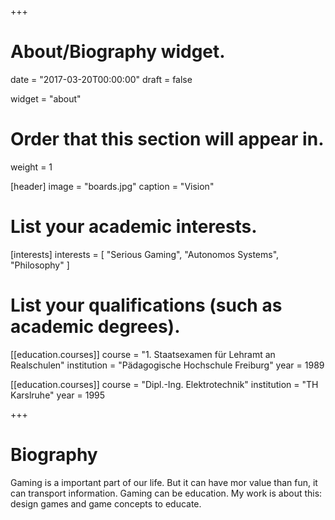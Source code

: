 +++
# About/Biography widget.

date = "2017-03-20T00:00:00"
draft = false

widget = "about"

# Order that this section will appear in.
weight = 1

[header]
image = "boards.jpg"
caption = "Vision"

# List your academic interests.
[interests]
  interests = [
    "Serious Gaming",
    "Autonomos Systems",
    "Philosophy"
  ]

# List your qualifications (such as academic degrees).
[[education.courses]]
  course = "1. Staatsexamen für Lehramt an Realschulen"
  institution = "Pädagogische Hochschule Freiburg"
  year = 1989

[[education.courses]]
  course = "Dipl.-Ing. Elektrotechnik"
  institution = "TH Karslruhe"
  year = 1995

+++

# Biography

Gaming is a important part of our life. But it can have mor value than fun, it can transport information. Gaming can be education.
My work is about this: design games and game concepts to educate.
